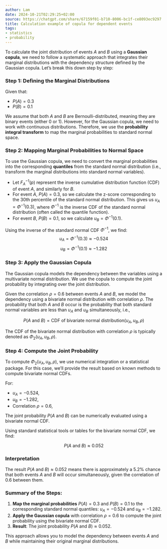 ```yaml
---
author: Lam
date: 2024-10-21T02:29:25+02:00
source: https://chatgpt.com/share/67159f01-b710-8006-bc1f-ce8093ec9297
title: Calculation example of copula for dependent events
tags:
- statistics
- probability
---
```


To calculate the joint distribution of events $A$ and $B$ using a **Gaussian copula**, we need to follow a systematic approach that integrates their marginal distributions with the dependency structure defined by the Gaussian copula. Let’s break this down step by step:

### Step 1: Defining the Marginal Distributions

Given that:
- $P(A) = 0.3$ 
- $P(B) = 0.1$

We assume that both $A$ and $B$ are Bernoulli-distributed, meaning they are binary events (either 0 or 1). However, for the Gaussian copula, we need to work with continuous distributions. Therefore, we use the **probability integral transform** to map the marginal probabilities to standard normal space.

### Step 2: Mapping Marginal Probabilities to Normal Space

To use the Gaussian copula, we need to convert the marginal probabilities into the corresponding **quantiles** from the standard normal distribution (i.e., transform the marginal distributions into standard normal variables).

- Let $F_A^{-1}(p)$ represent the inverse cumulative distribution function (CDF) of event $A$, and similarly for $B$.
- For event $A$, $P(A) = 0.3$, so we calculate the z-score corresponding to the 30th percentile of the standard normal distribution. This gives us $u_A = \Phi^{-1}(0.3)$, where $\Phi^{-1}$ is the inverse CDF of the standard normal distribution (often called the quantile function).
- For event $B$, $P(B) = 0.1$, so we calculate $u_B = \Phi^{-1}(0.1)$.

Using the inverse of the standard normal CDF $\Phi^{-1}$, we find:
$$
u_A = \Phi^{-1}(0.3) \approx -0.524
$$
$$
u_B = \Phi^{-1}(0.1) \approx -1.282
$$

### Step 3: Apply the Gaussian Copula

The Gaussian copula models the dependency between the variables using a multivariate normal distribution. We use the copula to compute the joint probability by integrating over the joint distribution.

Given the correlation $\rho = 0.6$ between events $A$ and $B$, we model the dependency using a bivariate normal distribution with correlation $\rho$. The probability that both $A$ and $B$ occur is the probability that both standard normal variables are less than $u_A$ and $u_B$ simultaneously, i.e.,

$$
P(A \text{ and } B) = \text{CDF of bivariate normal distribution}(u_A, u_B, \rho)
$$

The CDF of the bivariate normal distribution with correlation $\rho$ is typically denoted as $\Phi_2(u_A, u_B, \rho)$.

### Step 4: Compute the Joint Probability

To compute $\Phi_2(u_A, u_B, \rho)$, we use numerical integration or a statistical package. For this case, we’ll provide the result based on known methods to compute bivariate normal CDFs.

For:
- $u_A = -0.524$,
- $u_B = -1.282$,
- Correlation $\rho = 0.6$,

The joint probability $P(A \text{ and } B)$ can be numerically evaluated using a bivariate normal CDF.

Using standard statistical tools or tables for the bivariate normal CDF, we find:

$$
P(A \text{ and } B) \approx 0.052
$$

### Interpretation

The result $P(A \text{ and } B) \approx 0.052$ means there is approximately a 5.2% chance that both events $A$ and $B$ will occur simultaneously, given the correlation of 0.6 between them.

### Summary of the Steps:
1. **Map the marginal probabilities** $P(A) = 0.3$ and $P(B) = 0.1$ to the corresponding standard normal quantiles: $u_A = -0.524$ and $u_B = -1.282$.
2. **Apply the Gaussian copula** with correlation $\rho = 0.6$ to compute the joint probability using the bivariate normal CDF.
3. **Result**: The joint probability $P(A \text{ and } B) \approx 0.052$.

This approach allows you to model the dependency between events $A$ and $B$ while maintaining their original marginal distributions.
